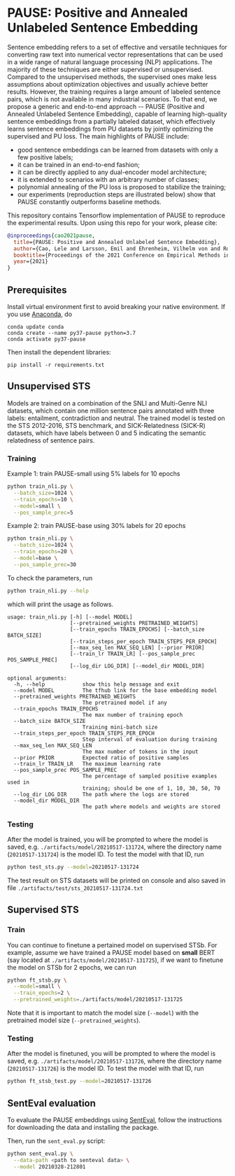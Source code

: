 # PAUSE: Positive and Annealed Unlabeled Sentence Embedding

Sentence embedding refers to a set of effective and versatile techniques for converting raw text into numerical vector representations that can be used in a wide range of natural language processing (NLP) applications. The majority of these techniques are either supervised or unsupervised. Compared to the unsupervised methods, the supervised ones make less assumptions about optimization objectives and usually achieve better results. However, the training requires a large amount of labeled sentence pairs, which is not available in many industrial scenarios. To that end, we propose a generic and end-to-end approach -- PAUSE (Positive and Annealed Unlabeled Sentence Embedding), capable of learning high-quality sentence embeddings from a partially labeled dataset, which effectively learns sentence embeddings from PU datasets by jointly optimizing the supervised and PU loss. The main highlights of PAUSE include:
- good sentence embeddings can be learned from datasets with only a few positive labels;
- it can be trained in an end-to-end fashion;
- it can be directly applied to any dual-encoder model architecture;
- it is extended to scenarios with an arbitrary number of classes;
- polynomial annealing of the PU loss is proposed to stabilize the training;
- our experiments (reproduction steps are illustrated below) show that PAUSE constantly outperforms baseline methods.

This repository contains Tensorflow implementation of PAUSE to reproduce the experimental results. Upon using this repo for your work, please cite:
```bibtex
@inproceedings{cao2021pause,
  title={PAUSE: Positive and Annealed Unlabeled Sentence Embedding},
  author={Cao, Lele and Larsson, Emil and Ehrenheim, Vilhelm von and Rocha, Dhiana Deva Cavalcanti and Martin, Anna and Horn, Sonja},
  booktitle={Proceedings of the 2021 Conference on Empirical Methods in Natural Language Processing (EMNLP)},
  year={2021}
}
```

## Prerequisites
Install virtual environment first to avoid breaking your native environment. 
If you use [Anaconda](https://www.anaconda.com/distribution/), do
```
conda update conda
conda create --name py37-pause python=3.7
conda activate py37-pause
```

Then install the dependent libraries:
```
pip install -r requirements.txt
```

## Unsupervised STS
Models are trained on a combination of the SNLI and Multi-Genre NLI datasets, which contain one million sentence pairs annotated with three labels: entailment, contradiction and neutral. The trained model is tested on the STS 2012-2016, STS benchmark, and SICK-Relatedness (SICK-R) datasets, which have labels between 0 and 5 indicating the semantic relatedness of sentence pairs.

### Training
Example 1: train PAUSE-small using 5% labels for 10 epochs
```bash
python train_nli.py \
  --batch_size=1024 \
  --train_epochs=10 \
  --model=small \
  --pos_sample_prec=5
```
Example 2: train PAUSE-base using 30% labels for 20 epochs
```bash
python train_nli.py \
  --batch_size=1024 \
  --train_epochs=20 \
  --model=base \
  --pos_sample_prec=30
```

To check the parameters, run
```bash
python train_nli.py --help
```
which will print the usage as follows.
```
usage: train_nli.py [-h] [--model MODEL]
                    [--pretrained_weights PRETRAINED_WEIGHTS]
                    [--train_epochs TRAIN_EPOCHS] [--batch_size BATCH_SIZE]
                    [--train_steps_per_epoch TRAIN_STEPS_PER_EPOCH]
                    [--max_seq_len MAX_SEQ_LEN] [--prior PRIOR]
                    [--train_lr TRAIN_LR] [--pos_sample_prec POS_SAMPLE_PREC]
                    [--log_dir LOG_DIR] [--model_dir MODEL_DIR]

optional arguments:
  -h, --help            show this help message and exit
  --model MODEL         The tfhub link for the base embedding model
  --pretrained_weights PRETRAINED_WEIGHTS
                        The pretrained model if any
  --train_epochs TRAIN_EPOCHS
                        The max number of training epoch
  --batch_size BATCH_SIZE
                        Training mini-batch size
  --train_steps_per_epoch TRAIN_STEPS_PER_EPOCH
                        Step interval of evaluation during training
  --max_seq_len MAX_SEQ_LEN
                        The max number of tokens in the input
  --prior PRIOR         Expected ratio of positive samples
  --train_lr TRAIN_LR   The maximum learning rate
  --pos_sample_prec POS_SAMPLE_PREC
                        The percentage of sampled positive examples used in
                        training; should be one of 1, 10, 30, 50, 70
  --log_dir LOG_DIR     The path where the logs are stored
  --model_dir MODEL_DIR
                        The path where models and weights are stored
```

### Testing
After the model is trained, you will be prompted to where the model is saved, e.g. `./artifacts/model/20210517-131724`, where the directory name (`20210517-131724`) is the model ID. To test the model with that ID, run

```bash
python test_sts.py --model=20210517-131724
```

The test result on STS datasets will be printed on console and also saved in file `./artifacts/test/sts_20210517-131724.txt`

## Supervised STS
### Train
You can continue to finetune a pertained model on supervised STSb. For example, assume we have trained a PAUSE model based on **small** BERT (say located at `./artifacts/model/20210517-131725`), if we want to finetune the model on STSb for 2 epochs, we can run

```bash
python ft_stsb.py \
  --model=small \
  --train_epochs=2 \
  --pretrained_weights=./artifacts/model/20210517-131725
```
Note that it is important to match the model size (`--model`) with the pretrained model size (`--pretrained_weights`).

### Testing
After the model is finetuned, you will be prompted to where the model is saved, e.g. `./artifacts/model/20210517-131726`, where the directory name (`20210517-131726`) is the model ID. To test the model with that ID, run

```bash
python ft_stsb_test.py --model=20210517-131726
```

## SentEval evaluation

To evaluate the PAUSE embeddings using [SentEval](https://github.com/facebookresearch/SentEval),
follow the instructions for downloading the data and installing the package.

Then, run the `sent_eval.py` script:

```bash
python sent_eval.py \
  --data-path <path to senteval data> \
  --model 20210328-212801
```
